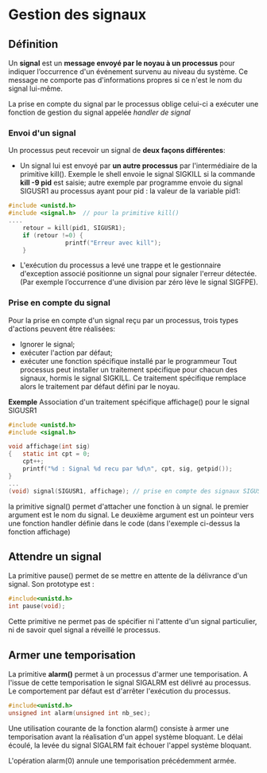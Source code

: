 ﻿# Gestion des signaux

## Définition

Un **signal** est un **message envoyé par le noyau à un processus** pour indiquer l’occurrence d'un événement survenu au niveau du système.
Ce message ne comporte pas d'informations propres si ce n'est le nom du signal lui-même.

La prise en compte du signal par le processus oblige celui-ci a exécuter une fonction de  gestion du signal appelée *handler  de signal*

### Envoi d'un signal
Un processus peut recevoir un signal de **deux façons différentes**:

 - Un signal lui est envoyé par **un autre processus** par l'intermédiaire de la primitive kill().  Exemple le shell envoie le signal SIGKILL si la commande **kill -9 pid** est saisie; autre exemple par programme envoie du signal SIGUSR1 au processus ayant pour pid : la valeur de la variable pid1:
```c
#include <unistd.h>
#include <signal.h>  // pour la primitive kill()
....
	retour = kill(pid1, SIGUSR1);
	if (retour !=0) {
				printf("Erreur avec kill");
	}
```
 - L'exécution du processus a levé une trappe et le gestionnaire d'exception associé positionne un signal pour signaler l'erreur détectée. (Par exemple l’occurrence d'une division par zéro lève le signal SIGFPE). 

### Prise en compte du signal
Pour la prise en compte d'un signal reçu par un processus, trois types d'actions peuvent être réalisées:

 - Ignorer le signal;
 - exécuter l'action par défaut; 
 - exécuter une fonction spécifique installé par le programmeur
Tout processus peut installer un traitement spécifique pour chacun des signaux, hormis le signal SIGKILL. Ce traitement spécifique remplace alors le traitement par défaut défini par le noyau.

**Exemple** Association d'un traitement spécifique affichage() pour le signal SIGUSR1
```c
#include <unistd.h>
#include <signal.h>

void affichage(int sig)
{   static int cpt = 0;
    cpt++;
    printf("%d : Signal %d recu par %d\n", cpt, sig, getpid());
}
...
(void) signal(SIGUSR1, affichage); // prise en compte des signaux SIGUSR1 par la fonction affichage
```
la primitive signal() permet d'attacher une fonction à un signal. le premier argument est le nom du signal. Le deuxième argument est un pointeur vers une fonction handler définie dans le code (dans l'exemple ci-dessus la fonction affichage) 

## Attendre un signal
La primitive pause() permet de se mettre en attente de la délivrance d'un signal. Son prototype est :
```c
#include<unistd.h>
int pause(void);
```
Cette primitive ne permet pas de spécifier ni l'attente d'un signal particulier, ni de savoir quel signal a réveillé le processus.

## Armer une temporisation

La primitive **alarm()** permet à un processus d'armer une temporisation. A l'issue de cette temporisation le signal SIGALRM est délivré au processus. Le comportement par défaut est d'arrêter l'exécution du processus.
```c
#include<unistd.h>
unsigned int alarm(unsigned int nb_sec);
```
Une utilisation courante de la fonction alarm() consiste à armer une temporisation avant la réalisation d'un appel système bloquant. Le délai écoulé, la levée du signal SIGALRM fait échouer l'appel système bloquant.

L'opération alarm(0) annule une temporisation précédemment armée.

